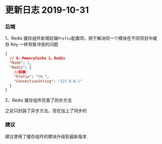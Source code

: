 # 更新日志 2019-10-31

### 后端

1、Redis 缓存组件新增前缀`Prefix`配置项，用于解决同一个模块在不同项目中缓存 Key 一样导致冲突的问题

```json
{
  // 0、MemoryCache 1、Redis
  "Mode": 1,
  "Redis": {
    //前缀
    "Prefix": "CR_",
    "ConnectionString": "127.0.0.1"
  }
}
```

2、Redis 缓存组件完善了同步方法

之前只封装了异步方法，现在加上了同步的

### 建议

建议使用了缓存组件的模块升级到最新版本

<nm-sponsor/>
